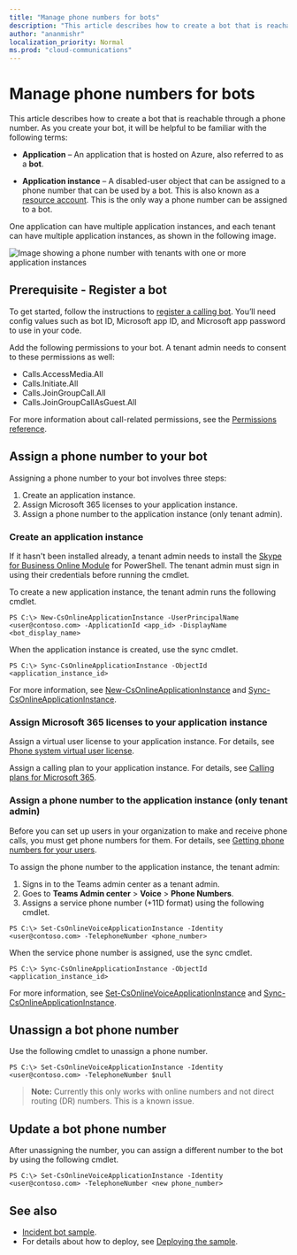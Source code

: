 ```yaml
---
title: "Manage phone numbers for bots"
description: "This article describes how to create a bot that is reachable through a phone number."
author: "ananmishr"
localization_priority: Normal
ms.prod: "cloud-communications"
---
```


# Manage phone numbers for bots 

This article describes how to create a bot that is reachable through a phone number. As you create your bot, it will be helpful to be familiar with the following terms:

- **Application** – An application that is hosted on Azure, also referred to as a **bot**.

- **Application instance** – A disabled-user object that can be assigned to a phone number that can be used by a bot. This is also known as a [resource account](/microsoftteams/manage-resource-accounts). This is the only way a phone number can be assigned to a bot.

One application can have multiple application instances, and each tenant can have multiple application instances, as shown in the following image.

![Image showing a phone number with tenants with one or more application instances](images/communications-app-tenant.PNG)

## Prerequisite - Register a bot
To get started, follow the instructions to [register a calling bot](https://microsoftgraph.github.io/microsoft-graph-comms-samples/docs/articles/calls/register-calling-bot.html). You’ll need config values such as bot ID, Microsoft app ID, and Microsoft app password to use in your code.

Add the following permissions to your bot. A tenant admin needs to consent to these permissions as well:

- Calls.AccessMedia.All
- Calls.Initiate.All
- Calls.JoinGroupCall.All
- Calls.JoinGroupCallAsGuest.All

For more information about call-related permissions, see the [Permissions reference](permissions-reference.md#calls-permissions).


## Assign a phone number to your bot

Assigning a phone number to your bot involves three steps:

1.	Create an application instance.
2.	Assign Microsoft 365 licenses to your application instance.
3.	Assign a phone number to the application instance (only tenant admin).

### Create an application instance

If it hasn't been installed already, a tenant admin needs to install the [Skype for Business Online Module](https://www.microsoft.com/download/details.aspx?id=39366) for PowerShell. The tenant admin must sign in using their credentials before running the cmdlet.

To create a new application instance, the tenant admin runs the following cmdlet.

`PS C:\> New-CsOnlineApplicationInstance -UserPrincipalName <user@contoso.com> -ApplicationId <app_id> -DisplayName <bot_display_name>`

When the application instance is created, use the sync cmdlet.

`PS C:\> Sync-CsOnlineApplicationInstance -ObjectId <application_instance_id>`

For more information, see [New-CsOnlineApplicationInstance](/powershell/module/skype/new-csonlineapplicationinstance?view=skype-ps&preserve-view=true) and [Sync-CsOnlineApplicationInstance](/powershell/module/skype/sync-csonlineapplicationinstance?view=skype-ps&preserve-view=true).

### Assign Microsoft 365 licenses to your application instance

Assign a virtual user license to your application instance. For details, see [Phone system virtual user license](/microsoftteams/teams-add-on-licensing/virtual-user).

Assign a calling plan to your application instance. For details, see [Calling plans for Microsoft 365](/microsoftteams/calling-plans-for-office-365).

### Assign a phone number to the application instance (only tenant admin)

Before you can set up users in your organization to make and receive phone calls, you must get phone numbers for them. For details, see [Getting phone numbers for your users](/microsoftteams/getting-phone-numbers-for-your-users#get-new-phone-numbers-for-your-users).

To assign the phone number to the application instance, the tenant admin:

1. Signs in to the Teams admin center as a tenant admin.
2. Goes to **Teams Admin center** > **Voice** > **Phone Numbers**.
3. Assigns a service phone number (+11D format) using the following cmdlet.

  `PS C:\> Set-CsOnlineVoiceApplicationInstance -Identity <user@contoso.com> -TelephoneNumber <phone_number>`
  
When the service phone number is assigned, use the sync cmdlet.

`PS C:\> Sync-CsOnlineApplicationInstance -ObjectId <application_instance_id>`

For more information, see [Set-CsOnlineVoiceApplicationInstance](/powershell/module/skype/set-csonlinevoiceapplicationinstance?view=skype-ps&preserve-view=true) and [Sync-CsOnlineApplicationInstance](/powershell/module/skype/sync-csonlineapplicationinstance?view=skype-ps&preserve-view=true).

## Unassign a bot phone number

Use the following cmdlet to unassign a phone number.

`PS C:\> Set-CsOnlineVoiceApplicationInstance -Identity <user@contoso.com> -TelephoneNumber $null`

>**Note:** Currently this only works with online numbers and not direct routing (DR) numbers. This is a known issue.

## Update a bot phone number

After unassigning the number, you can assign a different number to the bot by using the following cmdlet.

`PS C:\> Set-CsOnlineVoiceApplicationInstance -Identity <user@contoso.com> -TelephoneNumber <new phone_number>`

## See also

- [Incident bot sample](https://github.com/microsoftgraph/microsoft-graph-comms-samples/tree/master/Samples/BetaSamples/RemoteMediaSamples/IncidentBot). 
 - For details about how to deploy, see [Deploying the sample](https://github.com/microsoftgraph/microsoft-graph-comms-samples/blob/master/Samples/BetaSamples/RemoteMediaSamples/README.md#deploying-the-sample).
